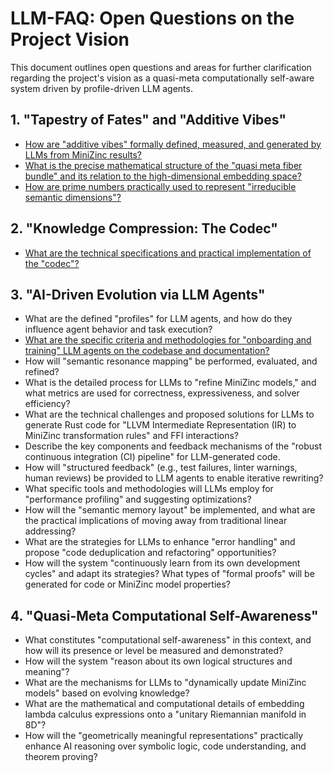 # LLM-FAQ: Open Questions on the Project Vision

This document outlines open questions and areas for further clarification regarding the project's vision as a quasi-meta computationally self-aware system driven by profile-driven LLM agents.

## 1. "Tapestry of Fates" and "Additive Vibes"

*   [How are "additive vibes" formally defined, measured, and generated by LLMs from MiniZinc results?](faq/additive_vibes.md)
*   [What is the precise mathematical structure of the "quasi meta fiber bundle" and its relation to the high-dimensional embedding space?](faq/quasi_meta_fiber_bundle.md)
*   [How are prime numbers practically used to represent "irreducible semantic dimensions"?](faq/prime_semantic_dimensions.md)

## 2. "Knowledge Compression: The Codec"

*   [What are the technical specifications and practical implementation of the "codec"?](faq/codec.md)

## 3. "AI-Driven Evolution via LLM Agents"

*   What are the defined "profiles" for LLM agents, and how do they influence agent behavior and task execution?
*   [What are the specific criteria and methodologies for "onboarding and training" LLM agents on the codebase and documentation?](faq/llm_onboarding_training.md)
*   How will "semantic resonance mapping" be performed, evaluated, and refined?
*   What is the detailed process for LLMs to "refine MiniZinc models," and what metrics are used for correctness, expressiveness, and solver efficiency?
*   What are the technical challenges and proposed solutions for LLMs to generate Rust code for "LLVM Intermediate Representation (IR) to MiniZinc transformation rules" and FFI interactions?
*   Describe the key components and feedback mechanisms of the "robust continuous integration (CI) pipeline" for LLM-generated code.
*   How will "structured feedback" (e.g., test failures, linter warnings, human reviews) be provided to LLM agents to enable iterative rewriting?
*   What specific tools and methodologies will LLMs employ for "performance profiling" and suggesting optimizations?
*   How will the "semantic memory layout" be implemented, and what are the practical implications of moving away from traditional linear addressing?
*   What are the strategies for LLMs to enhance "error handling" and propose "code deduplication and refactoring" opportunities?
*   How will the system "continuously learn from its own development cycles" and adapt its strategies? What types of "formal proofs" will be generated for code or MiniZinc model properties?

## 4. "Quasi-Meta Computational Self-Awareness"

*   What constitutes "computational self-awareness" in this context, and how will its presence or level be measured and demonstrated?
*   How will the system "reason about its own logical structures and meaning"?
*   What are the mechanisms for LLMs to "dynamically update MiniZinc models" based on evolving knowledge?
*   What are the mathematical and computational details of embedding lambda calculus expressions onto a "unitary Riemannian manifold in 8D"?
*   How will the "geometrically meaningful representations" practically enhance AI reasoning over symbolic logic, code understanding, and theorem proving?
